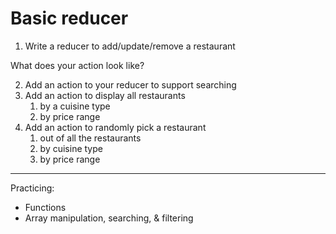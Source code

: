 # Basic reducer

1. Write a reducer to add/update/remove a restaurant

What does your action look like?

2. Add an action to your reducer to support searching
3. Add an action to display all restaurants 
   1. by a cuisine type
   2. by price range
4. Add an action to randomly pick a restaurant
   1. out of all the restaurants
   2. by cuisine type
   3. by price range

---
Practicing:
- Functions
- Array manipulation, searching, & filtering
